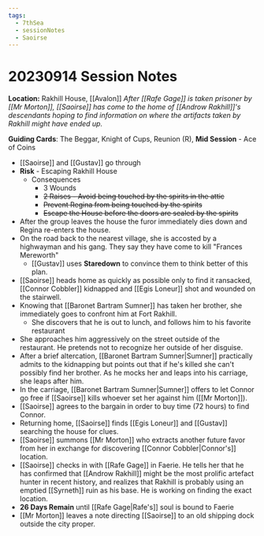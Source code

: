 ```yaml
---
tags:
  - 7thSea
  - sessionNotes
  - Saoirse
---
```

# 20230914 Session Notes
**Location:** Rakhill House, [[Avalon]]
*After [[Rafe Gage]] is taken prisoner by [[Mr Morton]], [[Saoirse]] has come to the home of [[Androw Rakhill]]'s descendants hoping to find information on where the artifacts taken by Rakhill might have ended up.*

**Guiding Cards**: The Beggar, Knight of Cups, Reunion (R), **Mid Session** - Ace of Coins

- [[Saoirse]] and [[Gustav]] go through 
- **Risk** - Escaping Rakhill House
	- Consequences
		- 3 Wounds
		- ~~2 Raises - Avoid being touched by the spirits in the attic~~
		- ~~Prevent Regina from being touched by the spirits~~
		- ~~Escape the House before the doors are sealed by the spirits~~
- After the group leaves the house the furor immediately dies down and Regina re-enters the house.
- On the road back to the nearest village, she is accosted by a highwayman and his gang.  They say they have come to kill "Frances Mereworth"
	- [[Gustav]] uses **Staredown** to convince them to think better of this plan.
- [[Saoirse]] heads home as quickly as possible only to find it ransacked, [[Connor Cobbler]] kidnapped and [[Egis Loneur]] shot and wounded on the stairwell.
- Knowing that [[Baronet Bartram Sumner]] has taken her brother, she immediately goes to confront him at Fort Rakhill.
	- She discovers that he is out to lunch, and follows him to his favorite restaurant
- She approaches him aggressively on the street outside of the restaurant.  He pretends not to recognize her outside of her disguise.
- After a brief altercation, [[Baronet Bartram Sumner|Sumner]] practically admits to the kidnapping but points out that if he's killed she can't possibly find her brother.  As he mocks her and leaps into his carriage, she leaps after him.
- In the carriage, [[Baronet Bartram Sumner|Sumner]]  offers to let Connor go free if [[Saoirse]] kills whoever set her against him ([[Mr Morton]]).
- [[Saoirse]] agrees to the bargain in order to buy time (72 hours) to find Connor.
- Returning home, [[Saoirse]] finds [[Egis Loneur]] and [[Gustav]] searching the house for clues.
- [[Saoirse]] summons [[Mr Morton]] who extracts another future favor from her in exchange for discovering [[Connor Cobbler|Connor's]] location.
- [[Saoirse]] checks in with [[Rafe Gage]] in Faerie.  He tells her that he has confirmed that [[Androw Rakhill]] might be the most prolific artefact hunter in recent history, and realizes that Rakhill is probably using an emptied [[Syrneth]] ruin as his base.  He is working on finding the exact location. 
- **26 Days Remain** until [[Rafe Gage|Rafe's]] soul is bound to Faerie
- [[Mr Morton]] leaves a note directing [[Saoirse]] to an old shipping dock outside the city proper.